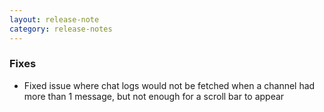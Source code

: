 ```yaml
---
layout: release-note
category: release-notes
---
```


### Fixes

- Fixed issue where chat logs would not be fetched when a channel had more than 1 message, but not enough for a scroll bar to appear
